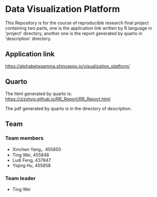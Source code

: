 # Data Visualization Platform
This Repository is for the course of reproducible research final project
containing two parts, one is the application link written by R language in 'project' directory, 
another one is the report generated by quarto in 'description' directory.

## Application link
https://alphabetagamma.shinyapps.io/visualization_platform/

## Quarto
The html generated by quarto is:
https://zjzshyq.github.io/RR_Report/RR_Report.html

The pdf generated by quarto is in the directory of description.

## Team
### Team members
- Xinchen Yang，455850
- Ting Wei, 455848
- Ludi Feng, 437847
- Yiqing Hu, 455858
### Team leader
- Ting Wei
